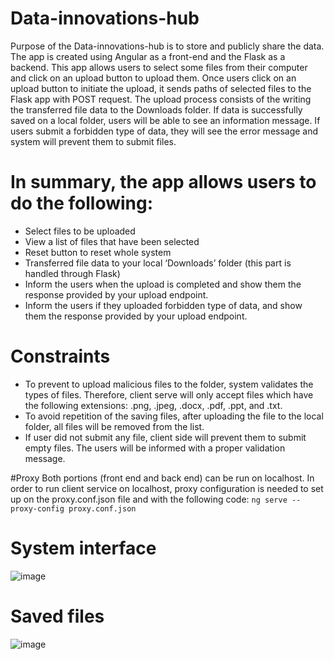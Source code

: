 # Data-innovations-hub
Purpose of the Data-innovations-hub is to store and publicly share the data. The app is created using Angular as a front-end and the Flask as a backend. This app allows users to select some files from their computer and click on an upload button to upload them. Once users click on an upload button to initiate the upload, it sends paths of selected files to the Flask app with POST request. The upload process consists of the writing the transferred file data to the Downloads folder. If data is successfully saved on a local folder, users will be able to see an information message. If users submit a forbidden type of data, they will see the error message and system will prevent them to submit files.

# In summary, the app allows users to do the following:
* Select files to be uploaded
* View a list of files that have been selected
* Reset button to reset whole system 
* Transferred file data to your local ‘Downloads’ folder (this part is
handled through Flask)
* Inform the users when the upload is completed and show them the response provided by
your upload endpoint.
* Inform the users if they uploaded forbidden type of data, and show them the response provided by
your upload endpoint.

# Constraints
*	To prevent to upload malicious files to the folder, system validates the types of files. Therefore, client serve will only accept files which have the following extensions:
.png, .jpeg, .docx, .pdf, .ppt, and .txt.
* To avoid repetition of the saving files, after uploading the file to the local folder, all files will be removed from the list.
*	If user did not submit any file, client side will prevent them to submit empty files. The users will be informed with a proper validation message.

#Proxy
Both portions (front end and back end) can be run on localhost. In order to run client service on localhost, proxy configuration is needed to set up on the proxy.conf.json file and with the following code:
                                                  ``` ng serve --proxy-config proxy.conf.json ```

# System interface
![image](https://user-images.githubusercontent.com/62059163/197042255-9dc45752-c973-451f-b71e-13581c352ba7.png)
# Saved files
![image](https://user-images.githubusercontent.com/62059163/197042377-2238d7f4-4a55-45d3-914f-ed95fe959e0c.png)

